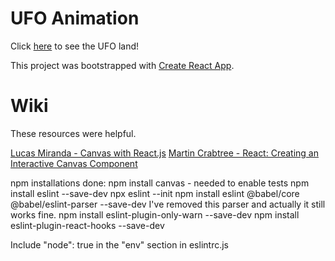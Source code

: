 # UFO Animation

Click [here](https://ufo-nm-ation.herokuapp.com/) to see the UFO land!

This project was bootstrapped with [Create React App](https://github.com/facebook/create-react-app).

# Wiki

These resources were helpful.

[Lucas Miranda - Canvas with React.js](https://medium.com/@pdx.lucasm/canvas-with-react-js-32e133c05258)
[Martin Crabtree - React: Creating an Interactive Canvas Component](https://medium.com/@martin.crabtree/react-creating-an-interactive-canvas-component-e8e88243baf6)

npm installations done:
npm install canvas - needed to enable tests
npm install eslint --save-dev
npx eslint --init
npm install eslint @babel/core @babel/eslint-parser --save-dev
I've removed this parser and actually it still works fine.
npm install eslint-plugin-only-warn --save-dev
npm install eslint-plugin-react-hooks --save-dev

Include "node": true in the "env" section in eslintrc.js
